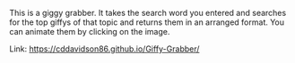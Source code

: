 This is a giggy grabber. It takes the search word you entered and searches for the top giffys of that topic and returns them in an arranged format. You can animate them by clicking on the image. 

Link:
https://cddavidson86.github.io/Giffy-Grabber/
